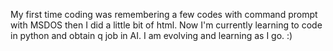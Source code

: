 
My first time coding was remembering a few codes with command prompt with MSDOS then I did a little bit of html. Now I'm currently learning to code in python and obtain q job in AI. I am evolving and learning as I go. :) 

